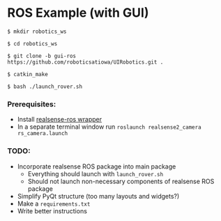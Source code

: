 # ROS Example (with GUI)

```
$ mkdir robotics_ws

$ cd robotics_ws

$ git clone -b gui-ros https://github.com/roboticsatiowa/UIRobotics.git .

$ catkin_make

$ bash ./launch_rover.sh
```

### Prerequisites:
- Install [realsense-ros wrapper](https://github.com/IntelRealSense/realsense-ros)
- In a separate terminal window run `roslaunch realsense2_camera rs_camera.launch`

### TODO:
- Incorporate realsense ROS package into main package
  - Everything should launch with `launch_rover.sh`
  - Should not launch non-necessary components of realsense ROS package
- Simplify PyQt structure (too many layouts and widgets?)
- Make a `requirements.txt`
- Write better instructions
